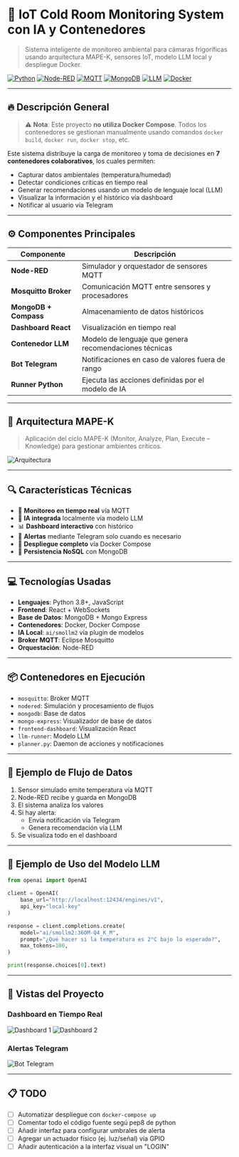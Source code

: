 
# 🧊 IoT Cold Room Monitoring System con IA y Contenedores

> Sistema inteligente de monitoreo ambiental para cámaras frigoríficas usando arquitectura MAPE-K, sensores IoT, modelo LLM local y despliegue Docker.

[![Python](https://img.shields.io/badge/Python-3.8%2B-blue)](https://www.python.org/)
[![Node-RED](https://img.shields.io/badge/Node--RED-Enabled-red)](https://nodered.org/)
[![MQTT](https://img.shields.io/badge/MQTT-Broker-orange)](https://mqtt.org/)
[![MongoDB](https://img.shields.io/badge/Database-MongoDB-green)](https://www.mongodb.com/)
[![LLM](https://img.shields.io/badge/LLM-Local%20AI-informational)](https://huggingface.co/)
[![Docker](https://img.shields.io/badge/Containerized-Docker-blue)](https://www.docker.com/)

---

## 🔥 Descripción General

> ⚠️ **Nota**: Este proyecto **no utiliza Docker Compose**. Todos los contenedores se gestionan manualmente usando comandos `docker build`, `docker run`, `docker stop`, etc.


Este sistema distribuye la carga de monitoreo y toma de decisiones en **7 contenedores colaborativos**, los cuales permiten:

- Capturar datos ambientales (temperatura/humedad)
- Detectar condiciones críticas en tiempo real
- Generar recomendaciones usando un modelo de lenguaje local (LLM)
- Visualizar la información y el histórico vía dashboard
- Notificar al usuario vía Telegram

---

## ⚙️ Componentes Principales

| Componente         | Descripción                                                                 |
|--------------------|-----------------------------------------------------------------------------|
| **Node-RED**        | Simulador y orquestador de sensores MQTT                                   |
| **Mosquitto Broker**| Comunicación MQTT entre sensores y procesadores                            |
| **MongoDB + Compass** | Almacenamiento de datos históricos                                       |
| **Dashboard React** | Visualización en tiempo real                                                |
| **Contenedor LLM**  | Modelo de lenguaje que genera recomendaciones técnicas                     |
| **Bot Telegram**    | Notificaciones en caso de valores fuera de rango                           |
| **Runner Python**   | Ejecuta las acciones definidas por el modelo de IA                         |

---

## 🧠 Arquitectura MAPE-K

> Aplicación del ciclo MAPE-K (Monitor, Analyze, Plan, Execute – Knowledge) para gestionar ambientes críticos.

![Arquitectura](https://github.com/user-attachments/assets/3ee01b48-c806-493b-ab15-6cc4c0a5dcb0)

---

## 🔍 Características Técnicas

- 📡 **Monitoreo en tiempo real** vía MQTT
- 🧠 **IA integrada** localmente vía modelo LLM
- 📊 **Dashboard interactivo** con histórico
- 🔔 **Alertas** mediante Telegram solo cuando es necesario
- 🧰 **Despliegue completo** vía Docker Compose
- 📁 **Persistencia NoSQL** con MongoDB

---

## 💻 Tecnologías Usadas

- **Lenguajes**: Python 3.8+, JavaScript
- **Frontend**: React + WebSockets
- **Base de Datos**: MongoDB + Mongo Express
- **Contenedores**: Docker, Docker Compose
- **IA Local**: `ai/smollm2` vía plugin de modelos
- **Broker MQTT**: Eclipse Mosquitto
- **Orquestación**: Node-RED

---

## 📦 Contenedores en Ejecución

- `mosquitto`: Broker MQTT
- `nodered`: Simulación y procesamiento de flujos
- `mongodb`: Base de datos
- `mongo-express`: Visualizador de base de datos
- `frontend-dashboard`: Visualización React
- `llm-runner`: Modelo LLM
- `planner.py`: Daemon de acciones y notificaciones

---

## 🚀 Ejemplo de Flujo de Datos

1. Sensor simulado emite temperatura vía MQTT
2. Node-RED recibe y guarda en MongoDB
3. El sistema analiza los valores
4. Si hay alerta:
   - Envía notificación vía Telegram
   - Genera recomendación vía LLM
5. Se visualiza todo en el dashboard

---

## 🤖 Ejemplo de Uso del Modelo LLM

```python
from openai import OpenAI

client = OpenAI(
    base_url="http://localhost:12434/engines/v1",
    api_key="local-key"
)

response = client.completions.create(
    model="ai/smollm2:360M-Q4_K_M",
    prompt="¿Qué hacer si la temperatura es 2°C bajo lo esperado?",
    max_tokens=100,
)

print(response.choices[0].text)
```

---

## 📸 Vistas del Proyecto

### Dashboard en Tiempo Real

![Dashboard 1](https://github.com/user-attachments/assets/a38aa4a7-8ebf-463f-8015-c9bfb29769db)
![Dashboard 2](https://github.com/user-attachments/assets/609aa1cc-0dd8-41d8-86f8-df881c86df30)

### Alertas Telegram

![Bot Telegram](https://github.com/user-attachments/assets/5eaa731a-da88-4b74-8cb2-a7fa2f3536e3)

---

## 📋 TODO

- [ ] Automatizar despliegue con `docker-compose up`
- [ ] Comentar todo el código fuente segú pep8 de python
- [ ] Añadir interfaz para configurar umbrales de alerta
- [ ] Agregar un actuador físico (ej. luz/señal) vía GPIO
- [ ] Añadir autenticación a la interfaz visual un "LOGIN"
